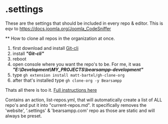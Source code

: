 # .settings

These are the settings that should be included in every repo & editor.
This is eqv to https://docs.joomla.org/Joomla_CodeSniffer

** How to clone all repos in the organization at once.

1. first download and install [Git-cli](https://cli.github.com/)
2. install _**"Git-cli"**_
3. reboot
4. open console where you want the repo's to be.  For me, it was **_"E:\Development\MY_PROJECTS\bearsampp-development"_**
5. type `gh extension install matt-bartel/gh-clone-org`
6. after that's installed type `gh clone-org -y Bearsampp`

Thats all there is too it.  [Full instructions here](https://github.com/matt-bartel/gh-clone-org)


Contains an action, list-repos.yml, that will automatically create a list of ALL repo's and put it into "current-repos.md".
It specifically removes the 'website', '.settings' & 'bearsampp.com' repo as those are static and will always be preset.
